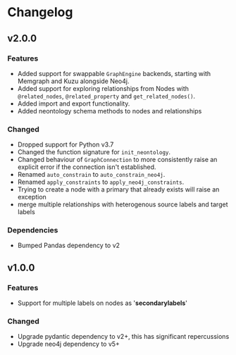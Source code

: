 # Changelog

## v2.0.0

### Features

- Added support for swappable `GraphEngine` backends, starting with Memgraph and Kuzu alongside Neo4j.
- Added support for exploring relationships from Nodes with `@related_nodes`, `@related_property` and `get_related_nodes()`.
- Added import and export functionality.
- Added neontology schema methods to nodes and relationships

### Changed

- Dropped support for Python v3.7
- Changed the function signature for `init_neontology`.
- Changed behaviour of `GraphConnection` to more consistently raise an explicit error if the connection isn't established.
- Renamed `auto_constrain` to `auto_constrain_neo4j`.
- Renamed `apply_constraints` to `apply_neo4j_constraints`.
- Trying to create a node with a primary that already exists will raise an exception
- merge multiple relationships with heterogenous source labels and target labels

### Dependencies

- Bumped Pandas dependency to v2

## v1.0.0

### Features

- Support for multiple labels on nodes as '__secondarylabels__'

### Changed

- Upgrade pydantic dependency to v2+, this has significant repercussions
- Upgrade neo4j dependency to v5+
